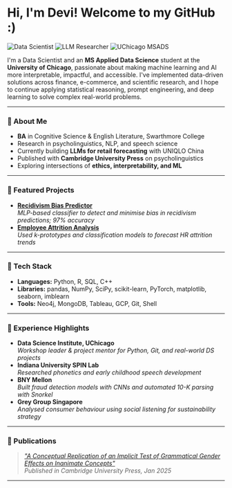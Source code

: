 # Hi, I'm Devi! Welcome to my GitHub :) 

![Data Scientist](https://img.shields.io/badge/Data_Scientist-darkgreen?style=flat-square&logo=python&logoColor=white)
![LLM Researcher](https://img.shields.io/badge/LLM_Researcher-pink?style=flat-square&logo=pytorch&logoColor=white)
![UChicago MSADS](https://img.shields.io/badge/UChicago_MSADS-darkgreen?style=flat-square&logo=googlecolab&logoColor=white)

I'm a Data Scientist and an **MS Applied Data Science** student at the **University of Chicago**, passionate about making machine learning and AI more interpretable, impactful, and accessible.  I've implemented data-driven solutions across finance, e-commerce, and scientific research, and I hope to continue applying statistical reasoning, prompt engineering, and deep learning to solve complex real-world problems.

---

### 🪷 About Me

-  **BA** in Cognitive Science & English Literature, Swarthmore College  
-  Research in psycholinguistics, NLP, and speech science  
-  Currently building **LLMs for retail forecasting** with UNIQLO China  
-  Published with **Cambridge University Press** on psycholinguistics  
-  Exploring intersections of **ethics, interpretability, and ML**

---

### 🪷 Featured Projects

-  [**Recidivism Bias Predictor**](https://github.com/devyanimahajan/recidivism_predictor_mlp)  
  *MLP-based classifier to detect and minimise bias in recidivism predictions; 97% accuracy*
-  [**Employee Attrition Analysis**](https://github.com/devyanimahajan/ml1_finalproject)  
  *Used k-prototypes and classification models to forecast HR attrition trends*

---

### 🪷 Tech Stack

- **Languages:**    Python, R, SQL, C++  
- **Libraries:**    pandas, NumPy, SciPy, scikit-learn, PyTorch, matplotlib, seaborn, imblearn
- **Tools:**        Neo4j, MongoDB, Tableau, GCP, Git, Shell 

---

### 🪷 Experience Highlights

-  **Data Science Institute, UChicago**  
  *Workshop leader & project mentor for Python, Git, and real-world DS projects*  
-  **Indiana University SPIN Lab**  
  *Researched phonetics and early childhood speech development*   
-  **BNY Mellon**  
  *Built fraud detection models with CNNs and automated 10-K parsing with Snorkel*
-  **Grey Group Singapore**  
  *Analysed consumer behaviour using social listening for sustainability strategy*

---

### 🪷 Publications

>  [*"A Conceptual Replication of an Implicit Test of Grammatical Gender Effects on Inanimate Concepts"*](https://www.cambridge.org/core/journals/language-and-cognition/article/conceptual-replication-of-an-implicit-test-of-grammatical-gender-effects-on-inanimate-concepts/3A29B4CC2A45ADAB1B21910E79CB908C)  
> *Published in Cambridge University Press, Jan 2025*

---

